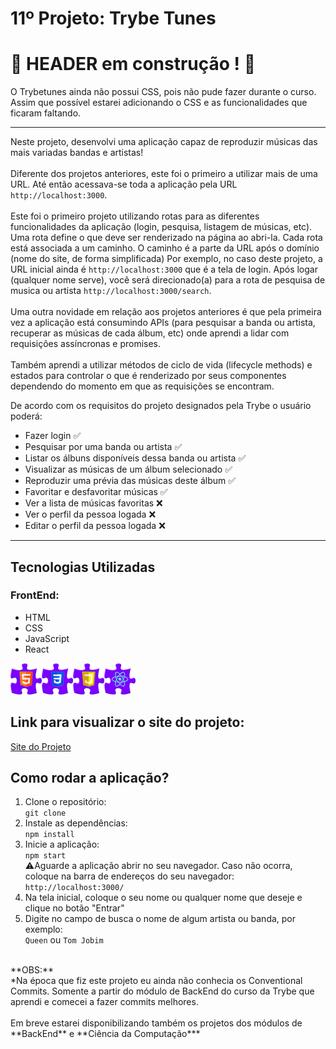 # 11º Projeto: Trybe Tunes

# :construction: HEADER em construção ! :construction:
O Trybetunes ainda não possui CSS, pois não pude fazer durante o curso. Assim que possível estarei adicionando o CSS e as funcionalidades que ficaram faltando.
<!-- <p align="center">

<img src="" alt="Header" />
</p> -->
<hr/>

Neste projeto, desenvolvi uma aplicação capaz de reproduzir músicas das mais variadas bandas e artistas!<br><br>
Diferente dos projetos anteriores, este foi o primeiro a utilizar mais de uma URL. Até então acessava-se toda a aplicação pela URL `http://localhost:3000`.<br><br>
Este foi o primeiro projeto utilizando rotas para as diferentes funcionalidades da aplicação (login, pesquisa, listagem de músicas, etc).<br>
Uma rota define o que deve ser renderizado na página ao abri-la. Cada rota está associada a um caminho. O caminho é a parte da URL após o domínio (nome do site, de forma simplificada) Por exemplo, no caso deste projeto, a URL inicial ainda é `http://localhost:3000` que é a tela de login. Após logar (qualquer nome serve), você será direcionado(a) para a rota de pesquisa de musica ou artista `http://localhost:3000/search`.<br><br>
Uma outra novidade em relação aos projetos anteriores é que pela primeira vez a aplicação está consumindo APIs (para pesquisar a banda ou artista, recuperar as músicas de cada álbum, etc) onde aprendi a lidar com requisições assíncronas e promises.<br><br>
Também aprendi a utilizar métodos de ciclo de vida (lifecycle methods) e estados para controlar o que é renderizado por seus componentes dependendo do momento em que as requisições se encontram.
<br>

De acordo com os requisitos do projeto designados pela Trybe o usuário poderá:<br>
- Fazer login ✅
- Pesquisar por uma banda ou artista ✅
- Listar os álbuns disponíveis dessa banda ou artista ✅
- Visualizar as músicas de um álbum selecionado ✅
- Reproduzir uma prévia das músicas deste álbum ✅
- Favoritar e desfavoritar músicas ✅
- Ver a lista de músicas favoritas ❌
- Ver o perfil da pessoa logada ❌
- Editar o perfil da pessoa logada ❌
<hr/>

## Tecnologias Utilizadas

### FrontEnd:

- HTML
- CSS
- JavaScript
- React

<img src="https://github.com/prtpj1/prtpj1/blob/main/Github%20Imgs/html2.png" width="50" height="50" alt="HTML" /><img src="https://github.com/prtpj1/prtpj1/blob/main/Github Imgs/CSS2.png" width="50" height="50" alt="CSS" /><img src="https://github.com/prtpj1/prtpj1/blob/main/Github Imgs/JavaScript2.png" width="50" height="50" alt="CSS" /><img src="https://github.com/prtpj1/prtpj1/blob/main/Github Imgs/React2.png" width="50" height="50" alt="React Icon" />
## Link para visualizar o site do projeto:

[Site do Projeto](https://prtpj1-trybetunes-black.vercel.app/)

## Como rodar a aplicação?

1. Clone o repositório: <br>
`git clone` 
2. Instale as dependências: <br>
`npm install`
3. Inicie a aplicação: <br>
`npm start` <br>
⚠️Aguarde a aplicação abrir no seu navegador. Caso não ocorra, coloque na barra de endereços do seu navegador: `http://localhost:3000/`
4. Na tela inicial, coloque o seu nome ou qualquer nome que deseje e clique no botão "Entrar" <br>
5. Digite no campo de busca o nome de algum artista ou banda, por exemplo: <br>
`Queen` ou `Tom Jobim`
<br>
**OBS:**
</br>
*Na época que fiz este projeto eu ainda não conhecia os Conventional Commits. Somente a partir do módulo de BackEnd do curso da Trybe que aprendi e comecei a fazer commits melhores.
</br>
</br>
Em breve estarei disponibilizando também os projetos dos módulos de **BackEnd** e **Ciência da Computação***
